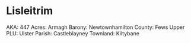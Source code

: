 # Lisleitrim

AKA: 447
Acres: Armagh
Barony: Newtownhamilton
County: Fews Upper
PLU: Ulster
Parish: Castleblayney
Townland: Kiltybane